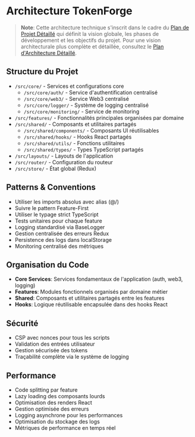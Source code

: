 # Architecture TokenForge

> **Note**: Cette architecture technique s'inscrit dans le cadre du [Plan de Projet Détaillé](PROJECT_PLAN.md) qui définit la vision globale, les phases de développement et les objectifs du projet. Pour une vision architecturale plus complète et détaillée, consultez le [Plan d'Architecture Détaillé](ARCHITECTURE_PLAN.md).

## Structure du Projet
- `/src/core/` - Services et configurations core
  - `/src/core/auth/` - Service d'authentification centralisé
  - `/src/core/web3/` - Service Web3 centralisé
  - `/src/core/logger/` - Système de logging centralisé
  - `/src/core/monitoring/` - Service de monitoring
- `/src/features/` - Fonctionnalités principales organisées par domaine
- `/src/shared/` - Composants et utilitaires partagés
  - `/src/shared/components/` - Composants UI réutilisables
  - `/src/shared/hooks/` - Hooks React partagés
  - `/src/shared/utils/` - Fonctions utilitaires
  - `/src/shared/types/` - Types TypeScript partagés
- `/src/layouts/` - Layouts de l'application
- `/src/router/` - Configuration du routeur
- `/src/store/` - État global (Redux)

## Patterns & Conventions
- Utiliser les imports absolus avec alias (@/)
- Suivre le pattern Feature-First
- Utiliser le typage strict TypeScript
- Tests unitaires pour chaque feature
- Logging standardisé via BaseLogger
- Gestion centralisée des erreurs Redux
- Persistence des logs dans localStorage
- Monitoring centralisé des métriques

## Organisation du Code
- **Core Services**: Services fondamentaux de l'application (auth, web3, logging)
- **Features**: Modules fonctionnels organisés par domaine métier
- **Shared**: Composants et utilitaires partagés entre les features
- **Hooks**: Logique réutilisable encapsulée dans des hooks React

## Sécurité
- CSP avec nonces pour tous les scripts
- Validation des entrées utilisateur
- Gestion sécurisée des tokens
- Traçabilité complète via le système de logging

## Performance
- Code splitting par feature
- Lazy loading des composants lourds
- Optimisation des renders React
- Gestion optimisée des erreurs
- Logging asynchrone pour les performances
- Optimisation du stockage des logs
- Métriques de performance en temps réel
